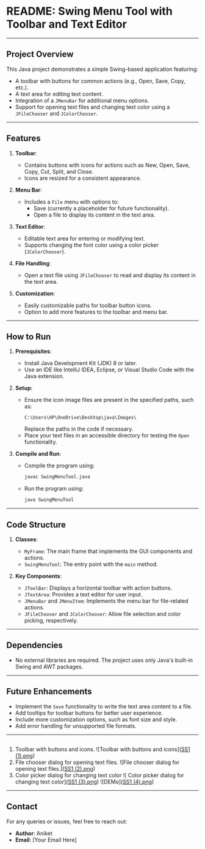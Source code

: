 # README: Swing Menu Tool with Toolbar and Text Editor

---

## Project Overview
This Java project demonstrates a simple Swing-based application featuring:
- A toolbar with buttons for common actions (e.g., Open, Save, Copy, etc.).
- A text area for editing text content.
- Integration of a `JMenuBar` for additional menu options.
- Support for opening text files and changing text color using a `JFileChooser` and `JColorChooser`.

---

## Features
1. **Toolbar**:
   - Contains buttons with icons for actions such as New, Open, Save, Copy, Cut, Split, and Close.
   - Icons are resized for a consistent appearance.

2. **Menu Bar**:
   - Includes a `File` menu with options to:
     - Save (currently a placeholder for future functionality).
     - Open a file to display its content in the text area.

3. **Text Editor**:
   - Editable text area for entering or modifying text.
   - Supports changing the font color using a color picker (`JColorChooser`).

4. **File Handling**:
   - Open a text file using `JFileChooser` to read and display its content in the text area.

5. **Customization**:
   - Easily customizable paths for toolbar button icons.
   - Option to add more features to the toolbar and menu bar.

---

## How to Run
1. **Prerequisites**:
   - Install Java Development Kit (JDK) 8 or later.
   - Use an IDE like IntelliJ IDEA, Eclipse, or Visual Studio Code with the Java extension.

2. **Setup**:
   - Ensure the icon image files are present in the specified paths, such as:
     ```
     C:\Users\HP\OneDrive\Desktop\java\Images\
     ```
     Replace the paths in the code if necessary.
   - Place your text files in an accessible directory for testing the `Open` functionality.

3. **Compile and Run**:
   - Compile the program using:
     ```bash
     javac SwingMenuTool.java
     ```
   - Run the program using:
     ```bash
     java SwingMenuTool
     ```

---

## Code Structure
1. **Classes**:
   - `MyFrame`: The main frame that implements the GUI components and actions.
   - `SwingMenuTool`: The entry point with the `main` method.

2. **Key Components**:
   - `JToolBar`: Displays a horizontal toolbar with action buttons.
   - `JTextArea`: Provides a text editor for user input.
   - `JMenuBar` and `JMenuItem`: Implements the menu bar for file-related actions.
   - `JFileChooser` and `JColorChooser`: Allow file selection and color picking, respectively.

---

## Dependencies
- No external libraries are required. The project uses only Java's built-in Swing and AWT packages.

---

## Future Enhancements
- Implement the `Save` functionality to write the text area content to a file.
- Add tooltips for toolbar buttons for better user experience.
- Include more customization options, such as font size and style.
- Add error handling for unsupported file formats.

---

## 
1. Toolbar with buttons and icons.
   ![Toolbar with buttons and icons]([SS1 (1).png](https://github.com/aniketvishwakarma-11/JAVA-SWING-TEXTEDITOR-GUI/blob/main/SS1%20(1).png?raw=true))
2. File chooser dialog for opening text files.
   ![File chooser dialog for opening text files.]([SS1 (2).png](https://github.com/aniketvishwakarma-11/JAVA-SWING-TEXTEDITOR-GUI/blob/main/SS1%20(2).png?raw=true))
3. Color picker dialog for changing text color
    ![ Color picker dialog for changing text color]([SS1 (3).png](https://github.com/aniketvishwakarma-11/JAVA-SWING-TEXTEDITOR-GUI/blob/main/SS1%20(3).png?raw=true))
   ![DEMo]([SS1 (4).png](https://github.com/aniketvishwakarma-11/JAVA-SWING-TEXTEDITOR-GUI/blob/main/SS1%20(4).png?raw=true))

---

## Contact
For any queries or issues, feel free to reach out:
- **Author**: Aniket  
- **Email**: [Your Email Here]  
